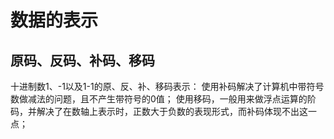 # 数据的表示
## 原码、反码、补码、移码
十进制数1、-1以及1-1的原、反、补、移码表示：
使用补码解决了计算机中带符号数做减法的问题，且不产生带符号的0值；
使用移码，一般用来做浮点运算的阶码，并解决了在数轴上表示时，正数大于负数的表现形式，而补码体现不出这一点；
